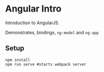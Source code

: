 # Angular Intro

Introduction to AngularJS.

Demonstrates, bindings, `ng-model` and `ng-app`

## Setup
    npm install
    npm run serve #starts webpack server

